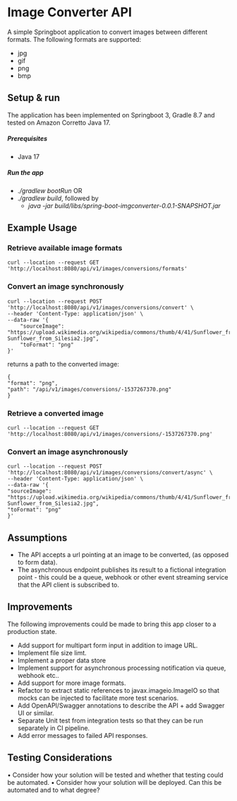 
# Image Converter API
A simple Springboot application to convert images between different formats.
The following formats are supported:
* jpg
* gif
* png
* bmp

## Setup & run
The application has been implemented on Springboot 3, Gradle 8.7 and tested on Amazon Corretto Java 17.

##### Prerequisites
* Java 17
##### Run the app
* _./gradlew bootRun_ OR
* _./gradlew build_, followed by
	* _java -jar build/libs/spring-boot-imgconverter-0.0.1-SNAPSHOT.jar_

## Example Usage
### Retrieve available image formats
```
curl --location --request GET 'http://localhost:8080/api/v1/images/conversions/formats'
```
### Convert an image synchronously
```
curl --location --request POST 'http://localhost:8080/api/v1/images/conversions/convert' \
--header 'Content-Type: application/json' \
--data-raw '{
    "sourceImage": "https://upload.wikimedia.org/wikipedia/commons/thumb/4/41/Sunflower_from_Silesia2.jpg/800px-Sunflower_from_Silesia2.jpg",
    "toFormat": "png"
}'
```
returns a path to the converted image: 
```
{
"format": "png",
"path": "/api/v1/images/conversions/-1537267370.png"
}
```
### Retrieve a converted image
```
curl --location --request GET 
'http://localhost:8080/api/v1/images/conversions/-1537267370.png'
```
### Convert an image asynchronously
```
curl --location --request POST 'http://localhost:8080/api/v1/images/conversions/convert/async' \
--header 'Content-Type: application/json' \
--data-raw '{
"sourceImage": "https://upload.wikimedia.org/wikipedia/commons/thumb/4/41/Sunflower_from_Silesia2.jpg/800px-Sunflower_from_Silesia2.jpg",
"toFormat": "png"
}'
```
## Assumptions
- The API accepts a url pointing at an image to be converted, (as opposed to form data).
- The asynchronous endpoint publishes its result to a fictional integration point - this could be a queue, webhook or other event streaming service that the API client is subscribed to.

## Improvements
The following improvements could be made to bring this app closer to a production state.
- Add support for multipart form input in addition to image URL.
- Implement file size limt.
- Implement a proper data store
- Implement support for asynchronous processing notification via queue, webhook etc..
- Add support for more image formats.
- Refactor to extract static references to javax.imageio.ImageIO so that mocks can be injected to facilitate more test scenarios.
- Add OpenAPI/Swagger annotations to describe the API + add Swagger UI or similar.
- Separate Unit test from integration tests so that they can be run separately in CI pipeline.
- Add error messages to failed API responses.

## Testing Considerations
• Consider how your solution will be tested and whether that testing could be automated.
• Consider how your solution will be deployed. Can this be automated and to what degree?